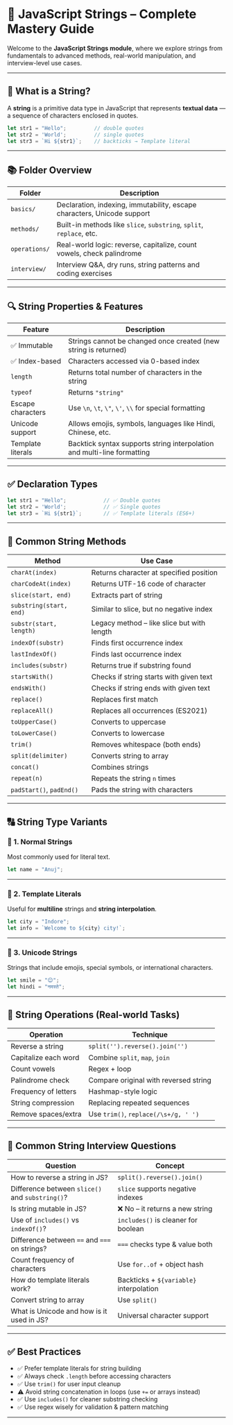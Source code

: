 # 📘 JavaScript Strings – Complete Mastery Guide

Welcome to the **JavaScript Strings module**, where we explore strings from fundamentals to advanced methods, real-world manipulation, and interview-level use cases.

---

## 🧠 What is a String?

A **string** is a primitive data type in JavaScript that represents **textual data** — a sequence of characters enclosed in quotes.

```js
let str1 = "Hello";         // double quotes
let str2 = 'World';         // single quotes
let str3 = `Hi ${str1}`;    // backticks → Template literal
```

---

## 📚 Folder Overview

| Folder          | Description                                                              |
|------------------|--------------------------------------------------------------------------|
| `basics/`        | Declaration, indexing, immutability, escape characters, Unicode support |
| `methods/`       | Built-in methods like `slice`, `substring`, `split`, `replace`, etc.    |
| `operations/`    | Real-world logic: reverse, capitalize, count vowels, check palindrome   |
| `interview/`     | Interview Q&A, dry runs, string patterns and coding exercises           |

---

## 🔍 String Properties & Features

| Feature           | Description                                                                 |
|-------------------|-----------------------------------------------------------------------------|
| ✅ Immutable       | Strings cannot be changed once created (new string is returned)            |
| ✅ Index-based     | Characters accessed via 0-based index                                       |
| `length`          | Returns total number of characters in the string                            |
| `typeof`          | Returns `"string"`                                                          |
| Escape characters | Use `\n`, `\t`, `\"`, `\'`, `\\` for special formatting                      |
| Unicode support   | Allows emojis, symbols, languages like Hindi, Chinese, etc.                 |
| Template literals | Backtick syntax supports string interpolation and multi-line formatting     |

---

## ✅ Declaration Types

```js
let str1 = "Hello";            // ✅ Double quotes
let str2 = 'World';            // ✅ Single quotes
let str3 = `Hi ${str1}`;       // ✅ Template literals (ES6+)
```

---

## 📌 Common String Methods

| Method               | Use Case                                           |
|----------------------|---------------------------------------------------|
| `charAt(index)`      | Returns character at specified position           |
| `charCodeAt(index)`  | Returns UTF-16 code of character                  |
| `slice(start, end)`  | Extracts part of string                          |
| `substring(start, end)` | Similar to slice, but no negative index       |
| `substr(start, length)` | Legacy method – like slice but with length    |
| `indexOf(substr)`    | Finds first occurrence index                     |
| `lastIndexOf()`      | Finds last occurrence index                      |
| `includes(substr)`   | Returns true if substring found                  |
| `startsWith()`       | Checks if string starts with given text          |
| `endsWith()`         | Checks if string ends with given text            |
| `replace()`          | Replaces first match                             |
| `replaceAll()`       | Replaces all occurrences (ES2021)                |
| `toUpperCase()`      | Converts to uppercase                            |
| `toLowerCase()`      | Converts to lowercase                            |
| `trim()`             | Removes whitespace (both ends)                   |
| `split(delimiter)`   | Converts string to array                         |
| `concat()`           | Combines strings                                 |
| `repeat(n)`          | Repeats the string `n` times                     |
| `padStart()`, `padEnd()` | Pads the string with characters              |

---

## 🔠 String Type Variants

### 🔹 1. Normal Strings
Most commonly used for literal text.

```js
let name = "Anuj";
```

---

### 🔹 2. Template Literals
Useful for **multiline** strings and **string interpolation**.

```js
let city = "Indore";
let info = `Welcome to ${city} city!`;
```

---

### 🔹 3. Unicode Strings
Strings that include emojis, special symbols, or international characters.

```js
let smile = "😊";
let hindi = "नमस्ते";
```

---

## 🧪 String Operations (Real-world Tasks)

| Operation             | Technique                                |
|------------------------|------------------------------------------|
| Reverse a string       | `split('').reverse().join('')`           |
| Capitalize each word   | Combine `split`, `map`, `join`           |
| Count vowels           | Regex + loop                             |
| Palindrome check       | Compare original with reversed string    |
| Frequency of letters   | Hashmap-style logic                      |
| String compression     | Replacing repeated sequences             |
| Remove spaces/extra    | Use `trim()`, `replace(/\s+/g, ' ')`     |

---

## 💬 Common String Interview Questions

| Question                                      | Concept                                |
|----------------------------------------------|----------------------------------------|
| How to reverse a string in JS?               | `split().reverse().join()`             |
| Difference between `slice()` and `substring()`? | `slice` supports negative indexes     |
| Is string mutable in JS?                     | ❌ No – it returns a new string         |
| Use of `includes()` vs `indexOf()`?          | `includes()` is cleaner for boolean    |
| Difference between `==` and `===` on strings?| `===` checks type & value both         |
| Count frequency of characters                | Use `for..of` + object hash            |
| How do template literals work?               | Backticks + `${variable}` interpolation|
| Convert string to array                      | Use `split()`                          |
| What is Unicode and how is it used in JS?    | Universal character support            |

---

## ✅ Best Practices

- ✅ Prefer template literals for string building
- ✅ Always check `.length` before accessing characters
- ✅ Use `trim()` for user input cleanup
- ⚠️ Avoid string concatenation in loops (use `+=` or arrays instead)
- ✅ Use `includes()` for cleaner substring checking
- ✅ Use regex wisely for validation & pattern matching

---
